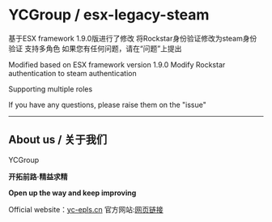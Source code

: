 # YCGroup / esx-legacy-steam

基于ESX framework 1.9.0版进行了修改
将Rockstar身份验证修改为steam身份验证
支持多角色
如果您有任何问题，请在“问题”上提出

Modified based on ESX framework version 1.9.0
Modify Rockstar authentication to steam authentication

Supporting multiple roles

If you have any questions, please raise them on the "issue"

***
## About us / 关于我们 
YCGroup

**开拓前路·精益求精**

**Open up the way and keep improving**

Official website：[yc-epls.cn](https://www.yc-epls.cn)
官方网站:[网页链接](https://www.yc-epls.cn)
